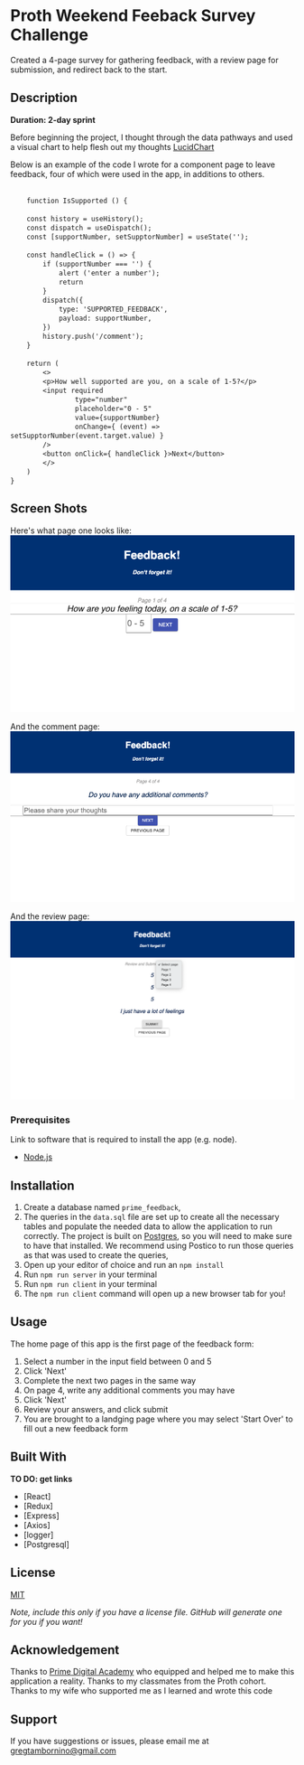 # Proth Weekend Feeback Survey Challenge

Created a 4-page survey for gathering feedback, with a review page for submission, and redirect back to the start.

## Description

__Duration: 2-day sprint__

Before beginning the project, I thought through the data pathways and used a visual chart to help flesh out my thoughts [LucidChart](https://lucid.app/lucidchart/938a8683-1062-4b0d-a7f4-cedf301ba500/edit?view_items=VrncJSMH1AkJ&invitationId=inv_e9026113-ea6a-45ce-b2ce-f65ed9d0c22a)

Below is an example of the code I wrote for a component page to leave feedback, four of which were used in the app, in additions to others.

``` // Check out this code 
 
    function IsSupported () {

    const history = useHistory();
    const dispatch = useDispatch();
    const [supportNumber, setSupptorNumber] = useState('');

    const handleClick = () => {
        if (supportNumber === '') {
            alert ('enter a number');
            return
        }
        dispatch({
            type: 'SUPPORTED_FEEDBACK',
            payload: supportNumber,
        })
        history.push('/comment');
    }

    return (
        <>
        <p>How well supported are you, on a scale of 1-5?</p>
        <input required 
                type="number"
                placeholder="0 - 5"
                value={supportNumber}
                onChange={ (event) => setSupptorNumber(event.target.value) }
        />
        <button onClick={ handleClick }>Next</button>
        </>
    )
}
```

## Screen Shots

Here's what page one looks like:
![PageOne](./public/images/Page1.png)

And the comment page: 
![CommentsPage](./public/images/Page4.png)

And the review page:
![ReviewPage](./public/images/ReviewPage.png)

### Prerequisites

Link to software that is required to install the app (e.g. node).

- [Node.js](https://nodejs.org/en/)

## Installation

1. Create a database named `prime_feedback`,
2. The queries in the `data.sql` file are set up to create all the necessary tables and populate the needed data to allow the application to run correctly. The project is built on [Postgres](https://www.postgresql.org/download/), so you will need to make sure to have that installed. We recommend using Postico to run those queries as that was used to create the queries, 
3. Open up your editor of choice and run an `npm install`
4. Run `npm run server` in your terminal
5. Run `npm run client` in your terminal
6. The `npm run client` command will open up a new browser tab for you!

## Usage
The home page of this app is the first page of the feedback form:

1. Select a number in the input field between 0 and 5
2. Click 'Next'
3. Complete the next two pages in the same way
4. On page 4, write any additional comments you may have
5. Click 'Next'
6. Review your answers, and click submit
7. You are brought to a landging page where you may select 'Start Over' to fill out a new feedback form


## Built With

__TO DO: get links__
- [React]
- [Redux]
- [Express]
- [Axios]
- [logger]
- [Postgresql]

## License
[MIT](https://choosealicense.com/licenses/mit/)

_Note, include this only if you have a license file. GitHub will generate one for you if you want!_

## Acknowledgement
Thanks to [Prime Digital Academy](www.primeacademy.io) who equipped and helped me to make this application a reality. Thanks to my classmates from the Proth cohort. Thanks to my wife who supported me as I learned and wrote this code

## Support
If you have suggestions or issues, please email me at [gregtambornino@gmail.com](www.google.com)

